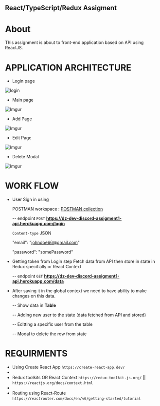 ## React/TypeScript/Redux Assigment

# About

This assignment is about to front-end application based on API using ReactJS.

# APPLICATION ARCHITECTURE

- Login page


![login](https://i.imgur.com/J9Vp9Qn.png)

- Main page


![Imgur](https://i.imgur.com/gWhPbVY.png)

- Add Page


![Imgur](https://i.imgur.com/SXpZ6Dx.png)

- Edit Page


![Imgur](https://i.imgur.com/tJqZsXK.png)

- Delete Modal


![Imgur](https://i.imgur.com/jXANcUV.png)

# WORK FLOW
- User Sign in using
  
  POSTMAN workspace : [POSTMAN collection](https://www.getpostman.com/collections/e8f9e0fe457f0c4dd343)

  -- endpoint `POST` **https://dz-dev-discord-assigment1-api.herokuapp.com/login**
  
  `Content-type` JSON  

  "email": "johndoe66@gmail.com"
  
  "password": "somePassword"
  
 
- Getting token from Login step Fetch data from API then store in state in Redux specifially or React Context


  -- endpoint `GET` **https://dz-dev-discord-assigment1-api.herokuapp.com/data**
  
  
- After saving it in the global context we need to have ability to make changes on this data.


    -- Show data in **Table**
    
    -- Adding new user to the state (data fetched from API and stored)
    
    -- Editting a specific user from the table
    
    -- Modal to delete the row from state

# REQUIRMENTS

- Using Create React App `https://create-react-app.dev/`
- 
- Redux toolkits OR React Context `https://redux-toolkit.js.org/` || `https://reactjs.org/docs/context.html`
- 
- Routing using React-Route `https://reactrouter.com/docs/en/v6/getting-started/tutorial`
